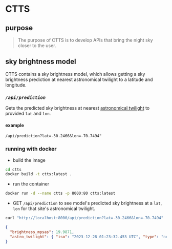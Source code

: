 # CTTS

## purpose

> The purpose of CTTS is to develop APIs that bring the night sky closer to the user.

## sky brightness model

CTTS contains a sky brightness model, which allows getting a sky brightness prediction at nearest astronomical twilight to a latitude and longitude.

### _`/api/prediction`_

Gets the predicted sky brightness at nearest [astronomical twilight](https://www.weather.gov/lmk/twilight-types#:~:text=Astronomical%20Twilight%3A,urban%20or%20suburban%20light%20pollution.) to provided `lat` and `lon`.

#### example

```
/api/prediction?lat=-30.2466&lon=-70.7494"
```

### running with docker

- build the image

```sh
cd ctts
docker build -t ctts:latest .
```

- run the container

```sh
docker run -d --name ctts -p 8000:80 ctts:latest
```

- GET `/api/prediction` to see model's predicted sky brightness at a `lat`, `lon` for that site's astronomical twilight.

```sh
curl "http://localhost:8000/api/prediction?lat=-30.2466&lon=-70.7494"
```

```json
{
  "brightness_mpsas": 19.9871,
  "astro_twilight": { "iso": "2023-12-28 01:23:32.453 UTC", "type": "nearest" }
}
```
